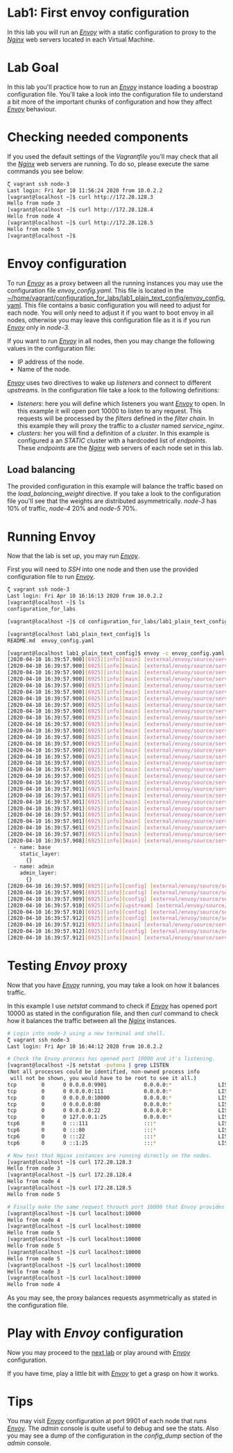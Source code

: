 # Lab1: First envoy configuration

In this lab you will run an _[Envoy](https://www.envoyproxy.io/)_ with a static configuration to proxy to the _[Nginx](https://www.nginx.com/)_ web servers located in each Virtual Machine.

# Lab Goal

In this lab you'll practice how to run an _[Envoy](https://www.envoyproxy.io/)_ instance loading a boostrap configuration file.
You'll take a look into the configuration file to understand a bit more of the important chunks of configuration and how they affect _[Envoy](https://www.envoyproxy.io/)_ behaviour.

# Checking needed components

If you used the default settings of the _Vagrantfile_ you'll may check that all the _[Nginx](https://www.nginx.com/)_ web servers are running. To do so, please execute the same commands you see below:

```bash
ζ vagrant ssh node-3
Last login: Fri Apr 10 11:56:24 2020 from 10.0.2.2
[vagrant@localhost ~]$ curl http://172.28.128.3
Hello from node 3
[vagrant@localhost ~]$ curl http://172.28.128.4
Hello from node 4
[vagrant@localhost ~]$ curl http://172.28.128.5
Hello from node 5
[vagrant@localhost ~]$ 
```

# Envoy configuration

To run _[Envoy](https://www.envoyproxy.io/)_ as a proxy between all the running instances you may use the configuration file *envoy_config.yaml*. This file is located in the [~/home/vagrant/configuration_for_labs/lab1_plain_text_config/envoy_config.yaml](./lab1_plain_text_config/envoy_config.yaml).
This file contains a basic configuration you will need to adjust for each node. You will only need to adjust it if you want to boot envoy in all nodes, otherwise you may leave this configuration file as it is if you run _[Envoy](https://www.envoyproxy.io/)_ only in _node-3_.

If you want to run _[Envoy](https://www.envoyproxy.io/)_  in all nodes, then you may change the following values in the configuration file:

* IP address of the node.
* Name of the node.

_[Envoy](https://www.envoyproxy.io/)_ uses two directives to wake up _listeners_ and connect to different _upstreams_. In the configuration file take a look to the following definitions:

* _listeners_: here you will define which listeners you want _[Envoy](https://www.envoyproxy.io/)_ to open. In this example it will open port 10000 to listen to any request. This requests will be processed by the _filters_ defined in the _filter chain_. In this example they will proxy the traffic to a _cluster_ named *service_nginx*.
* _clusters_: her you will find a definition of a _cluster_. In this example is configured a an _STATIC_ cluster with a hardcoded list of _endpoints_. These _endpoints_ are the _[Nginx](https://www.nginx.com/)_ web servers of each node set in this lab.

## Load balancing

The provided configuration in this example will balance the traffic based on the *load_balancing_weight* directive. If you take a look to the configuration file you'll see that the weights are distributed asymmetrically. _node-3_ has 10% of traffic, _node-4_ 20% and _node-5_ 70%.

# Running Envoy

Now that the lab is set up, you may run _[Envoy](https://www.envoyproxy.io/)_.

First you will need to _SSH_ into one node and then use the provided configuration file to run _[Envoy](https://www.envoyproxy.io/)_.

```bash
ζ vagrant ssh node-3
Last login: Fri Apr 10 16:16:13 2020 from 10.0.2.2
[vagrant@localhost ~]$ ls
configuration_for_labs

[vagrant@localhost ~]$ cd configuration_for_labs/lab1_plain_text_config/

[vagrant@localhost lab1_plain_text_config]$ ls
README.md  envoy_config.yaml

[vagrant@localhost lab1_plain_text_config]$ envoy -c envoy_config.yaml 
[2020-04-10 16:39:57.900][6925][info][main] [external/envoy/source/server/server.cc:255] initializing epoch 0 (hot restart version=11.104)
[2020-04-10 16:39:57.900][6925][info][main] [external/envoy/source/server/server.cc:257] statically linked extensions:
[2020-04-10 16:39:57.900][6925][info][main] [external/envoy/source/server/server.cc:259]   envoy.clusters: envoy.cluster.eds, envoy.cluster.logical_dns, envoy.cluster.original_dst, envoy.cluster.static, envoy.cluster.strict_dns, envoy.clusters.aggregate, envoy.clusters.dynamic_forward_proxy, envoy.clusters.redis
[2020-04-10 16:39:57.900][6925][info][main] [external/envoy/source/server/server.cc:259]   envoy.tracers: envoy.dynamic.ot, envoy.lightstep, envoy.tracers.datadog, envoy.tracers.dynamic_ot, envoy.tracers.lightstep, envoy.tracers.opencensus, envoy.tracers.xray, envoy.tracers.zipkin, envoy.zipkin
[2020-04-10 16:39:57.900][6925][info][main] [external/envoy/source/server/server.cc:259]   envoy.filters.network: envoy.client_ssl_auth, envoy.echo, envoy.ext_authz, envoy.filters.network.client_ssl_auth, envoy.filters.network.direct_response, envoy.filters.network.dubbo_proxy, envoy.filters.network.echo, envoy.filters.network.ext_authz, envoy.filters.network.http_connection_manager, envoy.filters.network.kafka_broker, envoy.filters.network.local_ratelimit, envoy.filters.network.mongo_proxy, envoy.filters.network.mysql_proxy, envoy.filters.network.ratelimit, envoy.filters.network.rbac, envoy.filters.network.redis_proxy, envoy.filters.network.sni_cluster, envoy.filters.network.tcp_proxy, envoy.filters.network.thrift_proxy, envoy.filters.network.zookeeper_proxy, envoy.http_connection_manager, envoy.mongo_proxy, envoy.ratelimit, envoy.redis_proxy, envoy.tcp_proxy
[2020-04-10 16:39:57.900][6925][info][main] [external/envoy/source/server/server.cc:259]   envoy.resolvers: envoy.ip
[2020-04-10 16:39:57.900][6925][info][main] [external/envoy/source/server/server.cc:259]   envoy.filters.http: envoy.buffer, envoy.cors, envoy.csrf, envoy.ext_authz, envoy.fault, envoy.filters.http.adaptive_concurrency, envoy.filters.http.aws_lambda, envoy.filters.http.aws_request_signing, envoy.filters.http.buffer, envoy.filters.http.cache, envoy.filters.http.cors, envoy.filters.http.csrf, envoy.filters.http.dynamic_forward_proxy, envoy.filters.http.dynamo, envoy.filters.http.ext_authz, envoy.filters.http.fault, envoy.filters.http.grpc_http1_bridge, envoy.filters.http.grpc_http1_reverse_bridge, envoy.filters.http.grpc_json_transcoder, envoy.filters.http.grpc_stats, envoy.filters.http.grpc_web, envoy.filters.http.gzip, envoy.filters.http.header_to_metadata, envoy.filters.http.health_check, envoy.filters.http.ip_tagging, envoy.filters.http.jwt_authn, envoy.filters.http.lua, envoy.filters.http.on_demand, envoy.filters.http.original_src, envoy.filters.http.ratelimit, envoy.filters.http.rbac, envoy.filters.http.router, envoy.filters.http.squash, envoy.filters.http.tap, envoy.grpc_http1_bridge, envoy.grpc_json_transcoder, envoy.grpc_web, envoy.gzip, envoy.health_check, envoy.http_dynamo_filter, envoy.ip_tagging, envoy.lua, envoy.rate_limit, envoy.router, envoy.squash
[2020-04-10 16:39:57.900][6925][info][main] [external/envoy/source/server/server.cc:259]   envoy.retry_host_predicates: envoy.retry_host_predicates.omit_canary_hosts, envoy.retry_host_predicates.omit_host_metadata, envoy.retry_host_predicates.previous_hosts
[2020-04-10 16:39:57.900][6925][info][main] [external/envoy/source/server/server.cc:259]   http_cache_factory: envoy.extensions.http.cache.simple
[2020-04-10 16:39:57.900][6925][info][main] [external/envoy/source/server/server.cc:259]   envoy.udp_listeners: raw_udp_listener
[2020-04-10 16:39:57.900][6925][info][main] [external/envoy/source/server/server.cc:259]   envoy.dubbo_proxy.route_matchers: default
[2020-04-10 16:39:57.900][6925][info][main] [external/envoy/source/server/server.cc:259]   envoy.health_checkers: envoy.health_checkers.redis
[2020-04-10 16:39:57.900][6925][info][main] [external/envoy/source/server/server.cc:259]   envoy.transport_sockets.upstream: envoy.transport_sockets.alts, envoy.transport_sockets.raw_buffer, envoy.transport_sockets.tap, envoy.transport_sockets.tls, raw_buffer, tls
[2020-04-10 16:39:57.900][6925][info][main] [external/envoy/source/server/server.cc:259]   envoy.grpc_credentials: envoy.grpc_credentials.aws_iam, envoy.grpc_credentials.default, envoy.grpc_credentials.file_based_metadata
[2020-04-10 16:39:57.900][6925][info][main] [external/envoy/source/server/server.cc:259]   envoy.filters.listener: envoy.filters.listener.http_inspector, envoy.filters.listener.original_dst, envoy.filters.listener.original_src, envoy.filters.listener.proxy_protocol, envoy.filters.listener.tls_inspector, envoy.listener.http_inspector, envoy.listener.original_dst, envoy.listener.original_src, envoy.listener.proxy_protocol, envoy.listener.tls_inspector
[2020-04-10 16:39:57.900][6925][info][main] [external/envoy/source/server/server.cc:259]   envoy.thrift_proxy.transports: auto, framed, header, unframed
[2020-04-10 16:39:57.900][6925][info][main] [external/envoy/source/server/server.cc:259]   envoy.thrift_proxy.protocols: auto, binary, binary/non-strict, compact, twitter
[2020-04-10 16:39:57.900][6925][info][main] [external/envoy/source/server/server.cc:259]   envoy.retry_priorities: envoy.retry_priorities.previous_priorities
[2020-04-10 16:39:57.900][6925][info][main] [external/envoy/source/server/server.cc:259]   envoy.dubbo_proxy.serializers: dubbo.hessian2
[2020-04-10 16:39:57.900][6925][info][main] [external/envoy/source/server/server.cc:259]   envoy.transport_sockets.downstream: envoy.transport_sockets.alts, envoy.transport_sockets.raw_buffer, envoy.transport_sockets.tap, envoy.transport_sockets.tls, raw_buffer, tls
[2020-04-10 16:39:57.901][6925][info][main] [external/envoy/source/server/server.cc:259]   envoy.dubbo_proxy.protocols: dubbo
[2020-04-10 16:39:57.901][6925][info][main] [external/envoy/source/server/server.cc:259]   envoy.access_loggers: envoy.access_loggers.file, envoy.access_loggers.http_grpc, envoy.access_loggers.tcp_grpc, envoy.file_access_log, envoy.http_grpc_access_log, envoy.tcp_grpc_access_log
[2020-04-10 16:39:57.901][6925][info][main] [external/envoy/source/server/server.cc:259]   envoy.filters.udp_listener: envoy.filters.udp.dns_filter, envoy.filters.udp_listener.udp_proxy
[2020-04-10 16:39:57.901][6925][info][main] [external/envoy/source/server/server.cc:259]   envoy.resource_monitors: envoy.resource_monitors.fixed_heap, envoy.resource_monitors.injected_resource
[2020-04-10 16:39:57.901][6925][info][main] [external/envoy/source/server/server.cc:259]   envoy.dubbo_proxy.filters: envoy.filters.dubbo.router
[2020-04-10 16:39:57.901][6925][info][main] [external/envoy/source/server/server.cc:259]   envoy.thrift_proxy.filters: envoy.filters.thrift.rate_limit, envoy.filters.thrift.router
[2020-04-10 16:39:57.901][6925][info][main] [external/envoy/source/server/server.cc:259]   envoy.stats_sinks: envoy.dog_statsd, envoy.metrics_service, envoy.stat_sinks.dog_statsd, envoy.stat_sinks.hystrix, envoy.stat_sinks.metrics_service, envoy.stat_sinks.statsd, envoy.statsd
[2020-04-10 16:39:57.907][6925][info][main] [external/envoy/source/server/server.cc:340] admin address: 0.0.0.0:9901
[2020-04-10 16:39:57.908][6925][info][main] [external/envoy/source/server/server.cc:459] runtime: layers:
  - name: base
    static_layer:
      {}
  - name: admin
    admin_layer:
      {}
[2020-04-10 16:39:57.909][6925][info][config] [external/envoy/source/server/configuration_impl.cc:103] loading tracing configuration
[2020-04-10 16:39:57.909][6925][info][config] [external/envoy/source/server/configuration_impl.cc:69] loading 0 static secret(s)
[2020-04-10 16:39:57.909][6925][info][config] [external/envoy/source/server/configuration_impl.cc:75] loading 1 cluster(s)
[2020-04-10 16:39:57.910][6925][info][upstream] [external/envoy/source/common/upstream/cluster_manager_impl.cc:171] cm init: all clusters initialized
[2020-04-10 16:39:57.910][6925][info][config] [external/envoy/source/server/configuration_impl.cc:79] loading 1 listener(s)
[2020-04-10 16:39:57.912][6925][info][config] [external/envoy/source/server/configuration_impl.cc:129] loading stats sink configuration
[2020-04-10 16:39:57.912][6925][info][main] [external/envoy/source/server/server.cc:533] all clusters initialized. initializing init manager
[2020-04-10 16:39:57.912][6925][info][config] [external/envoy/source/server/listener_manager_impl.cc:725] all dependencies initialized. starting workers
[2020-04-10 16:39:57.912][6925][info][main] [external/envoy/source/server/server.cc:554] starting main dispatch loop
```

# Testing _Envoy_ proxy

Now that you have _[Envoy](https://www.envoyproxy.io/)_ running, you may take a look on how it balances traffic.

In this example I use _netstat_ command to check if _[Envoy](https://www.envoyproxy.io/)_ has opened port 10000 as stated in the configuration file, and then _curl_ command to check how it balances the traffic between all the _[Nginx](https://www.nginx.com/)_ instances.

```bash
# Login into node-3 using a new terminal and shell.
ζ vagrant ssh node-3
Last login: Fri Apr 10 16:44:12 2020 from 10.0.2.2

# Check the Envoy process has opened port 10000 and it's listening.
[vagrant@localhost ~]$ netstat -putona | grep LISTEN
(Not all processes could be identified, non-owned process info
 will not be shown, you would have to be root to see it all.)
tcp        0      0 0.0.0.0:9901            0.0.0.0:*               LISTEN      5000/envoy           off (0.00/0/0)
tcp        0      0 0.0.0.0:111             0.0.0.0:*               LISTEN      -                    off (0.00/0/0)
tcp        0      0 0.0.0.0:10000           0.0.0.0:*               LISTEN      5000/envoy           off (0.00/0/0)
tcp        0      0 0.0.0.0:80              0.0.0.0:*               LISTEN      -                    off (0.00/0/0)
tcp        0      0 0.0.0.0:22              0.0.0.0:*               LISTEN      -                    off (0.00/0/0)
tcp        0      0 127.0.0.1:25            0.0.0.0:*               LISTEN      -                    off (0.00/0/0)
tcp6       0      0 :::111                  :::*                    LISTEN      -                    off (0.00/0/0)
tcp6       0      0 :::80                   :::*                    LISTEN      -                    off (0.00/0/0)
tcp6       0      0 :::22                   :::*                    LISTEN      -                    off (0.00/0/0)
tcp6       0      0 ::1:25                  :::*                    LISTEN      -                    off (0.00/0/0)

# Now test that Nginx instances are running directly on the nodes.
[vagrant@localhost ~]$ curl 172.28.128.3
Hello from node 3
[vagrant@localhost ~]$ curl 172.28.128.4
Hello from node 4
[vagrant@localhost ~]$ curl 172.28.128.5
Hello from node 5

# Finally make the same request throuth port 10000 that Envoy provides as a proxy to all the nodes balancing the traffic between them.
[vagrant@localhost ~]$ curl localhost:10000
Hello from node 4
[vagrant@localhost ~]$ curl localhost:10000
Hello from node 5
[vagrant@localhost ~]$ curl localhost:10000
Hello from node 5
[vagrant@localhost ~]$ curl localhost:10000
Hello from node 5
[vagrant@localhost ~]$ curl localhost:10000
Hello from node 3
[vagrant@localhost ~]$ curl localhost:10000
Hello from node 4
```

As you may see, the proxy balances requests asymmetrically as stated in the configuration file.

# Play with _Envoy_ configuration

Now you may proceed to the [next lab](../lab2_integrating_consul_and_envoy) or play around with _[Envoy](https://www.envoyproxy.io/)_ configuration.

If you have time, play a little bit with _[Envoy](https://www.envoyproxy.io/)_ to get a grasp on how it works.

# Tips

You may visit _[Envoy](https://www.envoyproxy.io/)_ configuration at port 9901 of each node that runs _[Envoy](https://www.envoyproxy.io/)_.
The _admin_ console is quite useful to debug and see the stats. Also you may see a dump of the configuration in the *config_dump* section of the _admin_ console.